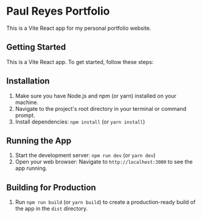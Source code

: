 # Paul Reyes Portfolio

This is a Vite React app for my personal portfolio website.

## Getting Started

This is a Vite React app. To get started, follow these steps:

## Installation

1. Make sure you have Node.js and npm (or yarn) installed on your machine.
2. Navigate to the project's root directory in your terminal or command prompt.
3. Install dependencies: `npm install` (or `yarn install`)

## Running the App

1. Start the development server: `npm run dev` (or `yarn dev`)
2. Open your web browser: Navigate to `http://localhost:3000` to see the app running.

## Building for Production

1. Run `npm run build` (or `yarn build`) to create a production-ready build of the app in the `dist` directory.
